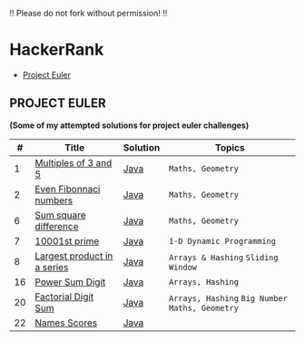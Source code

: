‼️ Please do not fork without permission! ‼️

# HackerRank
* [Project Euler](#project-euler)
## **PROJECT EULER**
**(Some of my attempted solutions for project euler challenges)**

| **#** | **Title** | **Solution** | **Topics** |
|-------|----------|-----------|----------------|
| 1 | [Multiples of 3 and 5](https://www.hackerrank.com/contests/projecteuler/challenges/euler001/problem?isFullScreen=true) | [Java](/Project%20Euler/ProjectEuler1.java) | `Maths, Geometry` |
| 2 | [Even Fibonnaci numbers](https://www.hackerrank.com/contests/projecteuler/challenges/euler002/problem?isFullScreen=true) | [Java](/Project%20Euler/ProjectEuler2.java) | `Maths, Geometry` |
| 6 | [Sum square difference](https://www.hackerrank.com/contests/projecteuler/challenges/euler006/problem?isFullScreen=true) | [Java](/Project%20Euler/ProjectEuler6.java) | `Maths, Geometry` |
| 7 | [10001st prime](https://www.hackerrank.com/contests/projecteuler/challenges/euler007/problem?isFullScreen=true) | [Java](/Project%20Euler/ProjectEuler7.java) | `1-D Dynamic Programming` |
| 8 | [Largest product in a series](https://www.hackerrank.com/contests/projecteuler/challenges/euler008/problem?isFullScreen=true) | [Java](/Project%20Euler/ProjectEuler8.java) | `Arrays & Hashing` `Sliding Window` |
| 16 | [Power Sum Digit](https://www.hackerrank.com/contests/projecteuler/challenges/euler016/problem?isFullScreen=true) | [Java](/Project%20Euler/ProjectEuler16.java) | `Arrays, Hashing` |
| 20 | [Factorial Digit Sum](https://www.hackerrank.com/contests/projecteuler/challenges/euler020/problem?isFullScreen=tru) | [Java](/Project%20Euler/ProjectEuler20.java) | `Arrays, Hashing` `Big Number` `Maths, Geometry` |
| 22 | [Names Scores](https://www.hackerrank.com/contests/projecteuler/challenges/euler022/problem?isFullScreen=true) | [Java](/Project%20Euler/ProjectEuler22.java) | |
